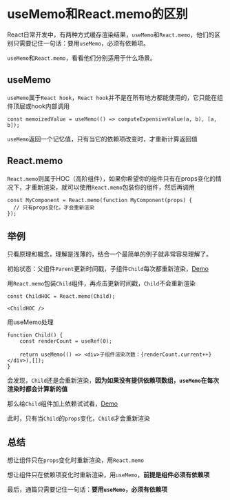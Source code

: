 # useMemo和React.memo的区别

React日常开发中，有两种方式缓存渲染结果，```useMemo```和```React.memo```，他们的区别只需要记住一句话：要用```useMemo```，必须有依赖项。

```useMemo```和```React.memo```，看看他们分别适用于什么场景。

## useMemo

```useMemo```属于```React hook```，```React hook```并不是在所有地方都能使用的，它只能在组件顶层或hook内部调用  

```tsx
const memoizedValue = useMemo(() => computeExpensiveValue(a, b), [a, b]);
```
```useMemo```返回一个记忆值，只有当它的依赖项改变时，才重新计算返回值

## React.memo

```React.memo```则属于HOC（高阶组件），如果你希望你的组件只有在props变化的情况下，才重新渲染，就可以使用```React.memo```包装你的组件，然后再调用  

```tsx
const MyComponent = React.memo(function MyComponent(props) {
  // 只有props变化，才会重新渲染
});
```

## 举例
只看原理和概念，理解是浅薄的，结合一个最简单的例子就非常容易理解了。

初始状态：父组件```Parent```更新时间戳，子组件```Child```每次都重新渲染，[Demo](https://codepen.io/wangmeijian/pen/YzLeJbN?editors=0011)

用```React.memo```包装```Child```组件，再点击更新时间戳，```Child```不会重新渲染
```tsx
const ChildHOC = React.memo(Child);

<ChildHOC />
```

用useMemo处理
```tsx
function Child() {
	const renderCount = useRef(0);
	
	return useMemo(() => <div>子组件渲染次数：{renderCount.current++}</div>),[]);
}
```
会发现，```Child```还是会重新渲染，**因为如果没有提供依赖项数组，```useMemo```在每次渲染时都会计算新的值**

那么给```Child```组件加上依赖试试看，[Demo](https://codepen.io/wangmeijian/pen/RwyQqPZ?editors=0011)

此时，只有当```Child```的```props```变化，```Child```才会重新渲染

## 总结

想让组件只在```props```变化时重新渲染，用```React.memo```

想让组件只在依赖项变化时重新渲染，用```useMemo```，**前提是组件必须有依赖项**

最后，通篇只需要记住一句话：**要用```useMemo```，必须有依赖项**
